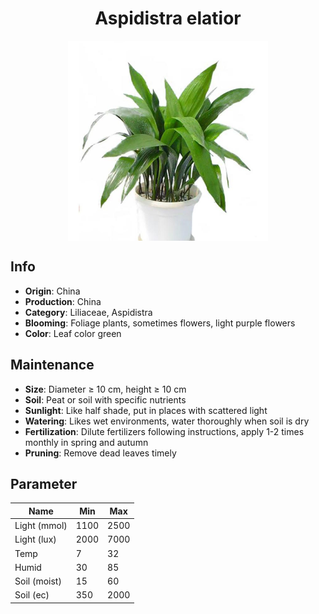 <h1 align='center'>Aspidistra elatior</h1>
<p align="center">
    <img 
        align='center'
        width='320'
        src="../images/aspidistra elatior.png" 
        alt='Aspidistra elatior' />
</p>

## Info

 - **Origin**: China
 - **Production**: China
 - **Category**: Liliaceae, Aspidistra
 - **Blooming**: Foliage plants, sometimes flowers, light purple flowers
 - **Color**: Leaf color green

## Maintenance

 - **Size**: Diameter ≥ 10 cm, height ≥ 10 cm
 - **Soil**: Peat or soil with specific nutrients
 - **Sunlight**: Like half shade, put in places with scattered light
 - **Watering**: Likes wet environments, water thoroughly when soil is dry
 - **Fertilization**: Dilute fertilizers following instructions, apply 1-2 times monthly in spring and autumn
 - **Pruning**: Remove dead leaves timely

## Parameter

| Name         | Min  | Max   |
|--------------|------|-------|
| Light (mmol) | 1100 | 2500  |
| Light (lux)  | 2000 | 7000 |
| Temp         | 7    | 32    |
| Humid        | 30   | 85    |
| Soil (moist) | 15   | 60    |
| Soil (ec)    | 350  | 2000  |
